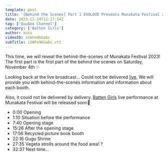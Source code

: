 ```yaml
---
template: post
title: '[Behind the Scenes] Part 1 EVOLOVE Presents Munakata Festival 2023!'
date: 2023-12-24T12:17:54Z
tag: ['GuuGoo Channel']
category: ['Batten Girls']
author: auto 
videoID: iUAFe96Ga6c
subTitle: iUAFe96Ga6c.vtt
---
```

This time, we will reveal the behind-the-scenes of Munakata Festival 2023! The first part is the first part of the behind the scenes on Saturday, November 4th ✨

Looking back at the live broadcast... Could not be delivered [live](/tag/guugoo-channel/), We will provide you with behind-the-scenes information and information about each booth.

Also, it could not be delivered by delivery. [Batten Girls](/artist/batten-girls/) live performance at Munakata Festival will be released soon💭

- 0:00 Opening
- 1:10 Situation before the performance
- 7:40 Opening stage
- 15:26 After the opening stage
- 17:56 Recycled picture book booth
- 22:16 Gugu Shrine
- 27:35 Vegeta strolls around the food area! ?
- 32:37 Next time...